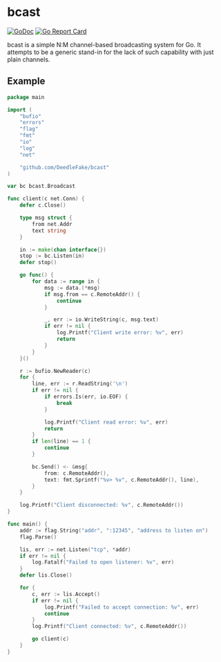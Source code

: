 bcast
=====

[![GoDoc](http://godoc.org/github.com/DeedleFake/bcast?status.svg)](http://godoc.org/github.com/DeedleFake/bcast)
[![Go Report Card](https://goreportcard.com/badge/github.com/DeedleFake/bcast)](https://goreportcard.com/report/github.com/DeedleFake/bcast)

bcast is a simple N:M channel-based broadcasting system for Go. It attempts to be a generic stand-in for the lack of such capability with just plain channels.

Example
-------

```go
package main

import (
	"bufio"
	"errors"
	"flag"
	"fmt"
	"io"
	"log"
	"net"

	"github.com/DeedleFake/bcast"
)

var bc bcast.Broadcast

func client(c net.Conn) {
	defer c.Close()

	type msg struct {
		from net.Addr
		text string
	}

	in := make(chan interface{})
	stop := bc.Listen(in)
	defer stop()

	go func() {
		for data := range in {
			msg := data.(*msg)
			if msg.from == c.RemoteAddr() {
				continue
			}

			_, err := io.WriteString(c, msg.text)
			if err != nil {
				log.Printf("Client write error: %v", err)
				return
			}
		}
	}()

	r := bufio.NewReader(c)
	for {
		line, err := r.ReadString('\n')
		if err != nil {
			if errors.Is(err, io.EOF) {
				break
			}

			log.Printf("Client read error: %v", err)
			return
		}
		if len(line) == 1 {
			continue
		}

		bc.Send() <- &msg{
			from: c.RemoteAddr(),
			text: fmt.Sprintf("%v> %v", c.RemoteAddr(), line),
		}
	}

	log.Printf("Client disconnected: %v", c.RemoteAddr())
}

func main() {
	addr := flag.String("addr", ":12345", "address to listen on")
	flag.Parse()

	lis, err := net.Listen("tcp", *addr)
	if err != nil {
		log.Fatalf("Failed to open listener: %v", err)
	}
	defer lis.Close()

	for {
		c, err := lis.Accept()
		if err != nil {
			log.Printf("Failed to accept connection: %v", err)
			continue
		}
		log.Printf("Client connected: %v", c.RemoteAddr())

		go client(c)
	}
}
```
